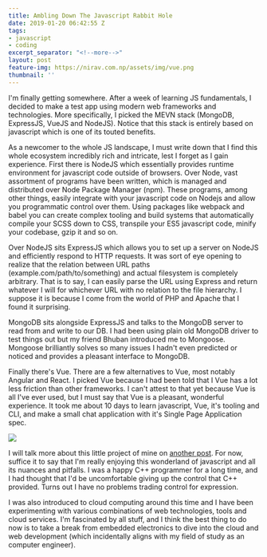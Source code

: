 ```yaml
---
title: Ambling Down The Javascript Rabbit Hole
date: 2019-01-20 06:42:55 Z
tags:
- javascript
- coding
excerpt_separator: "<!--more-->"
layout: post
feature-img: https://nirav.com.np/assets/img/vue.png
thumbnail: ''
---
```


I'm finally getting somewhere. After a week of learning JS fundamentals, I decided to make a test app using modern web frameworks and technologies. More specifically, I picked the MEVN stack (MongoDB, ExpressJS, VueJS and NodeJS). Notice that this stack is entirely based on javascript which is one of its touted benefits.

<!--more-->

As a newcomer to the whole JS landscape, I must write down that I find this whole ecosystem incredibly rich and intricate, lest I forget as I gain experience. First there is NodeJS which essentially provides runtime environment for javascript code outside of browsers. Over Node, vast assortment of programs have been written, which is managed and distributed over Node Package Manager (npm). These programs, among other things, easily integrate with your javascript code on Nodejs and allow you programmatic control over them. Using packages like webpack and babel you can create complex tooling and build systems that automatically compile your SCSS down to CSS, transpile your ES5 javascript code, minify your codebase, gzip it and so on.

Over NodeJS sits ExpressJS which allows you to set up a server on NodeJS and efficiently respond to HTTP requests. It was sort of eye opening to realize that the relation between URL paths (example.com/path/to/something) and actual filesystem is completely arbitrary. That is to say, I can easily parse the URL using Express and return whatever I will for whichever URL with no relation to the file hierarchy. I suppose it is because I come from the world of PHP and Apache that I found it surprising.

MongoDB sits alongside ExpressJS and talks to the MongoDB server to read from and write to our DB. I had been using plain old MongoDB driver to test things out but my friend Bhuban introduced me to Mongoose. Mongoose brilliantly solves so many issues I hadn't even predicted or noticed and provides a pleasant interface to MongoDB.

Finally there's Vue. There are a few alternatives to Vue, most notably Angular and React. I picked Vue because I had been told that I Vue has a lot less friction than other frameworks. I can't attest to that yet because Vue is all I've ever used, but I must say that Vue is a pleasant, wonderful experience. It took me about 10 days to learn javascript, Vue, it's tooling and CLI, and make a small chat application with it's Single Page Application spec.

![](https://nirav.com.np/assets/img/sshot.png)

I will talk more about this little project of mine on [another post](https://nirav.com.np/project/humbird "Humbird - Project"). For now, suffice it to say that I'm really enjoying this wonderland of javascript and all its nuances and pitfalls. I was a happy C++ programmer for a long time, and I had thought that I'd be uncomfortable giving up the control that C++ provided. Turns out I have no problems trading control for expression.

I was also introduced to cloud computing around this time and I have been experimenting with various combinations of web technologies, tools and cloud services. I'm fascinated by all stuff, and I think the best thing to do now is to take a break from embedded electronics to dive into the cloud and web development (which incidentally aligns with my field of study as an computer engineer).